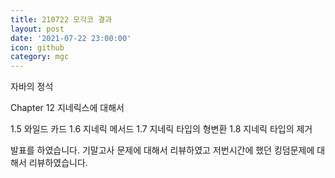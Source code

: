 ```yaml
---
title: 210722 모각코 결과
layout: post
date: '2021-07-22 23:00:00'
icon: github
category: mgc
---
```


자바의 정석

Chapter 12 지네릭스에 대해서


1.5 와일드 카드
1.6 지네릭 메서드
1.7 지네릭 타입의 형변환
1.8 지네릭 타입의 제거


발표를 하였습니다. 
기말고사 문제에 대해서 리뷰하였고 저번시간에 했던 킹덤문제에 대해서 리뷰하였습니다.

